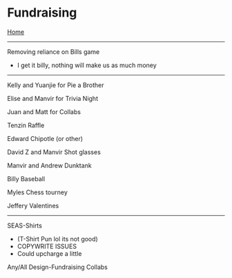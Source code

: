 # Fundraising
[Home](_home.md)

---

Removing reliance on Bills game
- I get it billy, nothing will make us as much money

---

Kelly and Yuanjie for Pie a Brother

Elise and Manvir for Trivia Night

Juan and Matt for Collabs

Tenzin Raffle

Edward Chipotle (or other) 

David Z and Manvir Shot glasses

Manvir and Andrew Dunktank

Billy Baseball

Myles Chess tourney

Jeffery Valentines

---

SEAS-Shirts
- (T-Shirt Pun lol its not good)
- COPYWRITE ISSUES
- Could upcharge a little

Any/All Design-Fundraising Collabs

